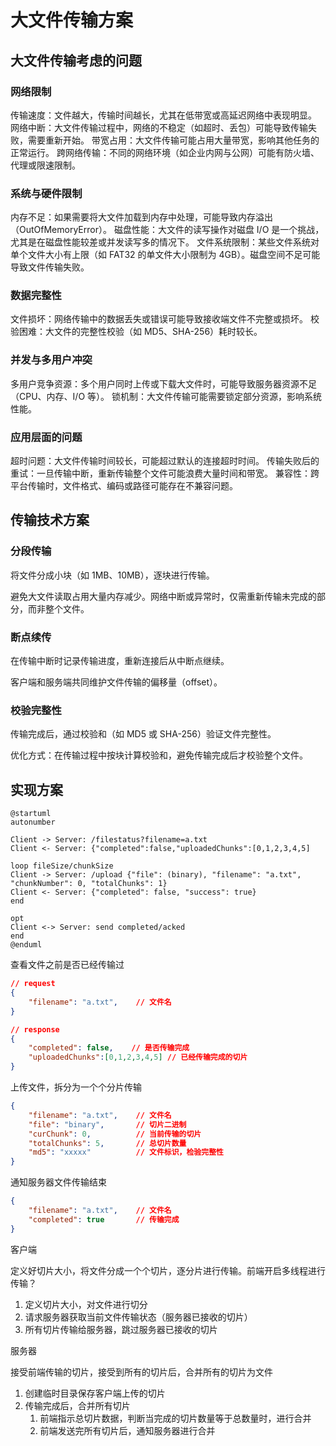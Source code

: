 # 大文件传输方案

## 大文件传输考虑的问题

### 网络限制

传输速度：文件越大，传输时间越长，尤其在低带宽或高延迟网络中表现明显。
网络中断：大文件传输过程中，网络的不稳定（如超时、丢包）可能导致传输失败，需要重新开始。
带宽占用：大文件传输可能占用大量带宽，影响其他任务的正常运行。
跨网络传输：不同的网络环境（如企业内网与公网）可能有防火墙、代理或限速限制。

### 系统与硬件限制

内存不足：如果需要将大文件加载到内存中处理，可能导致内存溢出（OutOfMemoryError）。
磁盘性能：大文件的读写操作对磁盘 I/O 是一个挑战，尤其是在磁盘性能较差或并发读写多的情况下。
文件系统限制：某些文件系统对单个文件大小有上限（如 FAT32 的单文件大小限制为 4GB）。磁盘空间不足可能导致文件传输失败。

### 数据完整性

文件损坏：网络传输中的数据丢失或错误可能导致接收端文件不完整或损坏。
校验困难：大文件的完整性校验（如 MD5、SHA-256）耗时较长。

### 并发与多用户冲突

多用户竞争资源：多个用户同时上传或下载大文件时，可能导致服务器资源不足（CPU、内存、I/O 等）。
锁机制：大文件传输可能需要锁定部分资源，影响系统性能。

### 应用层面的问题

超时问题：大文件传输时间较长，可能超过默认的连接超时时间。
传输失败后的重试：一旦传输中断，重新传输整个文件可能浪费大量时间和带宽。
兼容性：跨平台传输时，文件格式、编码或路径可能存在不兼容问题。

## 传输技术方案

### 分段传输

将文件分成小块（如 1MB、10MB），逐块进行传输。

避免大文件读取占用大量内存减少。网络中断或异常时，仅需重新传输未完成的部分，而非整个文件。

### 断点续传

在传输中断时记录传输进度，重新连接后从中断点继续。

客户端和服务端共同维护文件传输的偏移量（offset）。

### 校验完整性

传输完成后，通过校验和（如 MD5 或 SHA-256）验证文件完整性。

优化方式：在传输过程中按块计算校验和，避免传输完成后才校验整个文件。

## 实现方案

```plantuml
@startuml
autonumber

Client -> Server: /filestatus?filename=a.txt
Client <- Server: {"completed":false,"uploadedChunks":[0,1,2,3,4,5]

loop fileSize/chunkSize
Client -> Server: /upload {"file": (binary), "filename": "a.txt", "chunkNumber": 0, "totalChunks": 1}
Client <- Server: {"completed": false, "success": true} 
end

opt
Client <-> Server: send completed/acked
end
@enduml
```

查看文件之前是否已经传输过

```json
// request
{ 
    "filename": "a.txt",    // 文件名
}

// response
{ 
    "completed": false,    // 是否传输完成
    "uploadedChunks":[0,1,2,3,4,5] // 已经传输完成的切片
}
```

上传文件，拆分为一个个分片传输

```json
{
    "filename": "a.txt",    // 文件名
    "file": "binary",       // 切片二进制
    "curChunk": 0,          // 当前传输的切片
    "totalChunks": 5,       // 总切片数量
    "md5": "xxxxx"          // 文件标识，检验完整性
}
```

通知服务器文件传输结束

```json
{
    "filename": "a.txt",    // 文件名
    "completed": true       // 传输完成
}
```

客户端

定义好切片大小，将文件分成一个个切片，逐分片进行传输。前端开启多线程进行传输？

1. 定义切片大小，对文件进行切分
2. 请求服务器获取当前文件传输状态（服务器已接收的切片）
3. 所有切片传输给服务器，跳过服务器已接收的切片

服务器

接受前端传输的切片，接受到所有的切片后，合并所有的切片为文件

1. 创建临时目录保存客户端上传的切片
2. 传输完成后，合并所有切片
   1. 前端指示总切片数据，判断当完成的切片数量等于总数量时，进行合并
   2. 前端发送完所有切片后，通知服务器进行合并